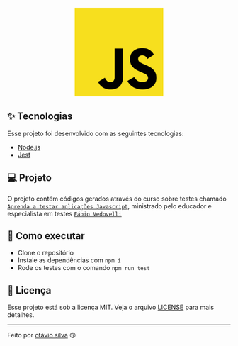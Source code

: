 <p align="center"><img src="./.github/logo.png" width="200"></p>

## ✨ Tecnologias

Esse projeto foi desenvolvido com as seguintes tecnologias:

- [Node.js](https://nodejs.org/)
- [Jest](https://jestjs.io/)

## 💻 Projeto

O projeto contém códigos gerados através do curso sobre testes chamado [`Aprenda a testar aplicações Javascript`](https://www.javascript.tv.br/), ministrado pelo educador e especialista em testes [`Fábio Vedovelli`](https://github.com/vedovelli)

## 🚀 Como executar

- Clone o repositório
- Instale as dependências com `npm i`
- Rode os testes com o comando `npm run test`

## 📄 Licença

Esse projeto está sob a licença MIT. Veja o arquivo [LICENSE](LICENSE) para mais detalhes.

---

Feito por [otávio silva](https://otaviosilva.dev/) 🙃

